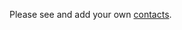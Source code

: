 Please see and add your own [contacts](https://docs.google.com/spreadsheets/d/1iD7I0Cn2_1da1RhaexCzWiTmzqJiLvWSdIe5iZ53Zqg/edit?usp=sharing).
